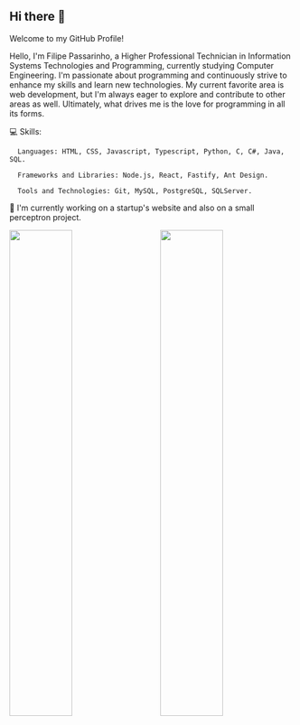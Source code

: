 ## Hi there 👋

Welcome to my GitHub Profile! 

Hello, I'm Filipe Passarinho, a Higher Professional Technician in Information Systems Technologies and Programming, currently studying Computer Engineering. I'm passionate about programming and continuously strive to enhance my skills and learn new technologies. My current favorite area is web development, but I'm always eager to explore and contribute to other areas as well. Ultimately, what drives me is the love for programming in all its forms.

  💻 Skills:
  
      Languages: HTML, CSS, Javascript, Typescript, Python, C, C#, Java, SQL.
      
      Frameworks and Libraries: Node.js, React, Fastify, Ant Design.
      
      Tools and Technologies: Git, MySQL, PostgreSQL, SQLServer.


  🔭 I'm currently working on a startup's website and also on a small perceptron project.


<img width="47%" align="left" src="https://github-readme-stats.vercel.app/api?username=FPassarinho&show_icons=true&bg_color=252626&title_color=fff&text_color=cdd1d1&icon_color=5b99f5&locale=en&hide_border=0&&include_all_commits=1&count_private=1&line_height=25" />

<img width="47%" align="right" src="https://github-readme-stats.vercel.app/api/top-langs/?username=FPassarinho&layout=compact&show_icons=true&bg_color=252626&title_color=fff&text_color=cdd1d1&icon_color=5b99f5&locale=en&hide_border=0&include_all_commits=1&count_private=1&line_height=25" />
